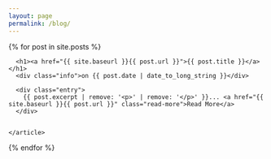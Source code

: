 ```yaml
---
layout: page
permalink: /blog/
---
```


<div class="posts">
  {% for post in site.posts %}
    <article class="post">

      <h1><a href="{{ site.baseurl }}{{ post.url }}">{{ post.title }}</a></h1>  
      <div class="info">on {{ post.date | date_to_long_string }}</div>
<!-- by {{ page.author }}  -->
      <div class="entry">
        {{ post.excerpt | remove: '<p>' | remove: '</p>' }}... <a href="{{ site.baseurl }}{{ post.url }}" class="read-more">Read More</a>
      </div>


    </article>
  {% endfor %}
</div>